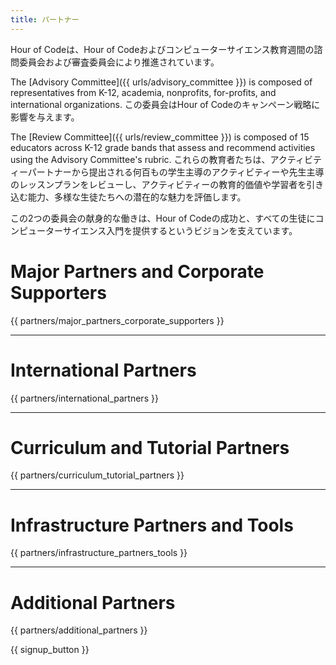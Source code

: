 ```yaml
---
title: パートナー
---
```


Hour of Codeは、Hour of Codeおよびコンピューターサイエンス教育週間の諮問委員会および審査委員会により推進されています。

The [Advisory Committee]({{ urls/advisory_committee }}) is composed of representatives from K-12, academia, nonprofits, for-profits, and international organizations. この委員会はHour of Codeのキャンペーン戦略に影響を与えます。

The [Review Committee]({{ urls/review_committee }}) is composed of 15 educators across K-12 grade bands that assess and recommend activities using the Advisory Committee's rubric. これらの教育者たちは、アクティビティーパートナーから提出される何百もの学生主導のアクティビティーや先生主導のレッスンプランをレビューし、アクティビティーの教育的価値や学習者を引き込む能力、多様な生徒たちへの潜在的な魅力を評価します。

この2つの委員会の献身的な働きは、Hour of Codeの成功と、すべての生徒にコンピューターサイエンス入門を提供するというビジョンを支えています。

# Major Partners and Corporate Supporters

{{ partners/major_partners_corporate_supporters }}

* * *

# International Partners

{{ partners/international_partners }}

* * *

# Curriculum and Tutorial Partners

{{ partners/curriculum_tutorial_partners }}

* * *

# Infrastructure Partners and Tools

{{ partners/infrastructure_partners_tools }}

* * *

# Additional Partners

{{ partners/additional_partners }}

{{ signup_button }}